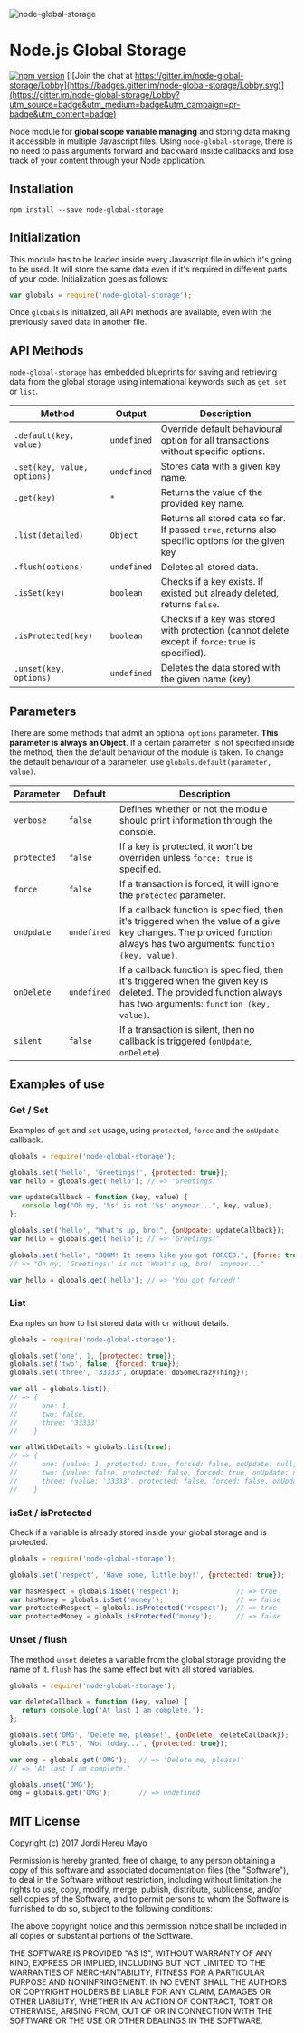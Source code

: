 ![node-global-storage](http://jordiher.eu/images/node-global-storage-image2.png)

# Node.js Global Storage

[![npm version](https://badge.fury.io/js/node-global-storage.svg)](https://badge.fury.io/js/node-global-storage) [![Join the chat at https://gitter.im/node-global-storage/Lobby](https://badges.gitter.im/node-global-storage/Lobby.svg)](https://gitter.im/node-global-storage/Lobby?utm_source=badge&utm_medium=badge&utm_campaign=pr-badge&utm_content=badge)

Node module for **global scope variable managing** and storing data making it accessible in multiple Javascript files. Using `node-global-storage`, there is no need to pass arguments forward and backward inside callbacks and lose track of your content through your Node application.

## Installation

```
npm install --save node-global-storage
```

## Initialization 

This module has to be loaded inside every Javascript file in which it's going to be used. It will store the same data even if it's required in different parts of your code. Initialization goes as follows:
```javascript
var globals = require('node-global-storage');
```
Once `globals` is initialized, all API methods are available, even with the previously saved data in another file.

## API Methods

`node-global-storage` has embedded blueprints for saving and retrieving data from the global storage using international keywords such as `get`, `set` or `list`.

| Method | Output | Description |
| ------------- | ------------- | ------------- |
| `.default(key, value)` | `undefined` | Override default behavioural option for all transactions without specific options. |
| `.set(key, value, options)` | `undefined` | Stores data with a given key name.  |
| `.get(key)` | `*`| Returns the value of the provided key name. |
| `.list(detailed)` | `Object` | Returns all stored data so far. If passed `true`, returns also specific options for the given key  |
| `.flush(options)` | `undefined` | Deletes all stored data. |
| `.isSet(key)` | `boolean` | Checks if a key exists. If existed but already deleted, returns `false`. |
| `.isProtected(key)` | `boolean` | Checks if a key was stored with protection (cannot delete except if `force:true` is specified). |
| `.unset(key, options)` | `undefined` | Deletes the data stored with the given name (key). |

## Parameters

There are some methods that admit an optional `options` parameter. **This parameter is always an Object**. If a certain parameter is not specified inside the method, then the default behaviour of the module is taken. To change the default behaviour of a parameter, use `globals.default(parameter, value)`.

| Parameter | Default | Description |
| ------------- | ------------- | ------------- |
| `verbose` | `false` | Defines whether or not the module should print information through the console. |
| `protected` | `false` | If a key is protected, it won't be overriden unless `force: true` is specified. |
| `force` | `false` | If a transaction is forced, it will ignore the `protected` parameter. |
| `onUpdate` | `undefined` | If a callback function is specified, then it's triggered when the value of a give key changes. The provided function always has two arguments: `function (key, value)`. |
| `onDelete` | `undefined` | If a callback function is specified, then it's triggered when the given key is deleted. The provided function always has two arguments: `function (key, value)`. |
| `silent` | `false` | If a transaction is silent, then no callback is triggered (`onUpdate`, `onDelete`). |

## Examples of use

### Get / Set
Examples of `get` and `set` usage, using `protected`, `force` and the `onUpdate` callback.
```javascript
globals = require('node-global-storage');

globals.set('hello', 'Greetings!', {protected: true});
var hello = globals.get('hello'); // => 'Greetings!'

var updateCallback = function (key, value) {
   console.log("Oh my, '%s' is not '%s' anymoar...", key, value);
};

globals.set('hello', "What's up, bro!", {onUpdate: updateCallback});
var hello = globals.get('hello'); // => 'Greetings!'

globals.set('hello', "BOOM! It seems like you got FORCED.", {force: true});
// => "Oh my, 'Greetings!' is not 'What's up, bro!' anymoar..."

var hello = globals.get('hello'); // => 'You got forced!'
```
### List
Examples on how to list stored data with or without details.
```javascript
globals = require('node-global-storage');

globals.set('one', 1, {protected: true});
globals.set('two', false, {forced: true});
globals.set('three', '33333', onUpdate: doSomeCrazyThing});

var all = globals.list(); 
// => {
//      one: 1,
//      two: false,
//      three: '33333'
//    }

var allWithDetails = globals.list(true);
// => {
//      one: {value: 1, protected: true, forced: false, onUpdate: null, onDelete: null},
//      two: {value: false, protected: false, forced: true, onUpdate: null, onDelete: null},
//      three: {value: '33333', protected: false, forced: false, onUpdate: doSomeCrazyThing, onDelete: null}
//    }
```
### isSet / isProtected
Check if a variable is already stored inside your global storage and is protected.
```javascript
globals = require('node-global-storage');

globals.set('respect', 'Have some, little boy!', {protected: true});

var hasRespect = globals.isSet('respect');              // => true
var hasMoney = globals.isSet('money');                  // => false
var protectedRespect = globals.isProtected('respect');  // => true
var protectedMoney = globals.isProtected('money');      // => false
```

### Unset / flush
The method `unset` deletes a variable from the global storage providing the name of it. `flush` has the same effect but with all stored variables. 
```javascript
globals = require('node-global-storage');

var deleteCallback = function (key, value) {
   return console.log('At last I am complete.');
};

globals.set('OMG', 'Delete me, please!', {onDelete: deleteCallback});
globals.set('PLS', 'Not today...', {protected: true});

var omg = globals.get('OMG');   // => 'Delete me, please!'
// => 'At last I am complete.'

globals.unset('OMG');
omg = globals.get('OMG');       // => undefined
```

## MIT License

Copyright (c) 2017 Jordi Hereu Mayo

Permission is hereby granted, free of charge, to any person obtaining a copy 
of this software and associated documentation files (the "Software"), to deal
in the Software without restriction, including without limitation the rights
to use, copy, modify, merge, publish, distribute, sublicense, and/or sell
copies of the Software, and to permit persons to whom the Software is
furnished to do so, subject to the following conditions:

The above copyright notice and this permission notice shall be included in all
copies or substantial portions of the Software.

THE SOFTWARE IS PROVIDED "AS IS", WITHOUT WARRANTY OF ANY KIND, EXPRESS OR
IMPLIED, INCLUDING BUT NOT LIMITED TO THE WARRANTIES OF MERCHANTABILITY,
FITNESS FOR A PARTICULAR PURPOSE AND NONINFRINGEMENT. IN NO EVENT SHALL THE
AUTHORS OR COPYRIGHT HOLDERS BE LIABLE FOR ANY CLAIM, DAMAGES OR OTHER
LIABILITY, WHETHER IN AN ACTION OF CONTRACT, TORT OR OTHERWISE, ARISING FROM,
OUT OF OR IN CONNECTION WITH THE SOFTWARE OR THE USE OR OTHER DEALINGS IN THE
SOFTWARE.
